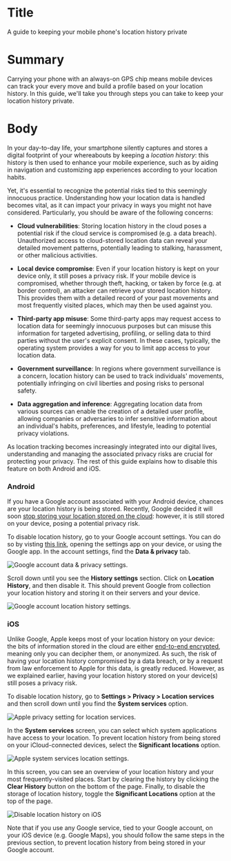 # Title #
A guide to keeping your mobile phone's location history private

# Summary #
Carrying your phone with an always-on GPS chip means mobile devices can track your every move and build a profile based on your location history. In this guide, we'll take you through steps you can take to keep your location history private. 

# Body #
In your day-to-day life, your smartphone silently captures and stores a digital footprint of your whereabouts by keeping a *location history*: this history is then used to enhance your mobile experience, such as by aiding in navigation and customizing app experiences according to your location habits. 

Yet, it's essential to recognize the potential risks tied to this seemingly innocuous practice. Understanding how your location data is handled becomes vital, as it can impact your privacy in ways you might not have considered. Particularly, you should be aware of the following concerns:

- **Cloud vulnerabilities**: Storing location history in the cloud poses a potential risk if the cloud service is compromised (e.g. a data breach). Unauthorized access to cloud-stored location data can reveal your detailed movement patterns, potentially leading to stalking, harassment, or other malicious activities.

- **Local device compromise**: Even if your location history is kept on your device only, it still poses a privacy risk. If your mobile device is compromised, whether through theft, hacking, or taken by force (e.g. at border control), an attacker can retrieve your stored location history. This provides them with a detailed record of your past movements and most frequently visited places, which may then be used against you.

- **Third-party app misuse**: Some third-party apps may request access to location data for seemingly innocuous purposes but can misuse this information for targeted advertising, profiling, or selling data to third parties without the user's explicit consent. In these cases, typically, the operating system provides a way for you to limit app access to your location data.

- **Government surveillance**: In regions where government surveillance is a concern, location history can be used to track individuals' movements, potentially infringing on civil liberties and posing risks to personal safety.

- **Data aggregation and inference**: Aggregating location data from various sources can enable the creation of a detailed user profile, allowing companies or adversaries to infer sensitive information about an individual's habits, preferences, and lifestyle, leading to potential privacy violations.

As location tracking becomes increasingly integrated into our digital lives, understanding and managing the associated privacy risks are crucial for protecting your privacy. The rest of this guide explains how to disable this feature on both Android and iOS.

### Android
If you have a Google account associated with your Android device, chances are your location history is being stored. Recently, Google decided it will soon [stop storing your location stored on the cloud](1): however, it is still stored on your device, posing a potential privacy risk.

To disable location history, go to your Google account settings. You can do so by visting [this link](2), opening the settings app on your device, or using the Google app. In the account settings, find the **Data & privacy** tab. 

![Google account data & privacy settings.](../../images/Google/google-privacy-settings.jpg?raw=true)

Scroll down until you see the **History settings** section. Click on **Location History**, and then disable it. This should prevent Google from collection your location history and storing it on their servers and your device.

![Google account location history settings.](../../images/Google/google-location-history.jpg?raw=true)


### iOS
Unlike Google, Apple keeps most of your location history on your device: the bits of information stored in the cloud are either [end-to-end encrypted](3), meaning only you can decipher them, or anonymized. As such, the risk of having your location history compromised by a data breach, or by a request from law enforcement to Apple for this data, is greatly reduced. However, as we explained earlier, having your location history stored on your device(s) still poses a privacy risk.

To disable location history, go to **Settings > Privacy > Location services** and then scroll down until you find the **System services** option.

![Apple privacy setting for location services.](../../images/ios/apple-location.jpg?raw=true)

In the **System services** screen, you can select which system applications have access to your location. To prevent location history from being stored on your iCloud-connected devices, select the **Significant locations** option.

![Apple system services location settings.](../../images/ios/apple-location-history.jpg?raw=true)

In this screen, you can see an overview of your location history and your most frequently-visited places. Start by clearing the history by clicking the **Clear History** button on the bottom of the page. Finally, to disable the storage of location history, toggle the **Significant Locations** option at the top of the page.

![Disable location history on iOS](../../images/ios/apple-location-significant.jpg?raw=true)

Note that if you use any Google service, tied to your Google account, on your iOS device (e.g. Google Maps), you should follow the same steps in the previous section, to prevent location history from being stored in your Google account.

[1]: https://blog.google/products/maps/updates-to-location-history-and-new-controls-coming-soon-to-maps/
[2]: https://www.google.com/account/about
[3]: https://www.apple.com/legal/privacy/data/en/location-services/